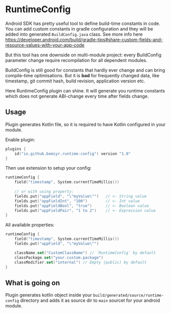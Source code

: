# RuntimeConfig

Android SDK has pretty useful tool to define build-time constants in code. You can add custom
constants in gradle configuration and they will be added into generated `BuildConfig.java` class. 
See more info here https://developer.android.com/build/gradle-tips#share-custom-fields-and-resource-values-with-your-app-code

But this tool has one downside on multi-module project: every BuildConfig parameter change require 
recompilation for all dependent modules.

BuildConfig is still good for constants that hardly ever change and can bring compile-time 
optimisations. But it is **bad** for frequently changed data, like timestamp, git commit hash, 
build revision, application version etc.

Here RuntimeConfig plugin can shine. It will generate you runtime constants which does not generate 
ABI-change every time after fields change.

## Usage

Plugin generates Kotlin file, so it is required to have Kotlin configured in your module.

Enable plugin:

```kotlin
plugins {
    id("io.github.bomiyr.runtime-config") version "1.0"
}
```

Then use extension to setup your config:

```kotlin
runtimeConfig {
    field("timestamp", System.currentTimeMillis())
    
    // or with using property:
    fields.put("appField", "\"myValue\"")   // <- String value
    fields.put("appFieldInt", "100")        // <- Int value
    fields.put("appFieldBool", "true")      // <- Boolean value
    fields.put("appFieldPair", "1 to 2")    // <- Expression value
}
```

All available properties:
```kotlin
runtimeConfig {
    field("timestamp", System.currentTimeMillis())
    fields.put("appField", "\"myValue\"")

    className.set("CustomClassName") // `RuntimeConfig` by default
    classPackage.set("your.custom.package")
    classModifier.set("internal") // Empty (public) by default
}
```

## What is going on

Plugin generates kotlin object inside your `build/generated/source/runtime-config` directory and adds it
as source dir to `main` sourcet for your android module. 
